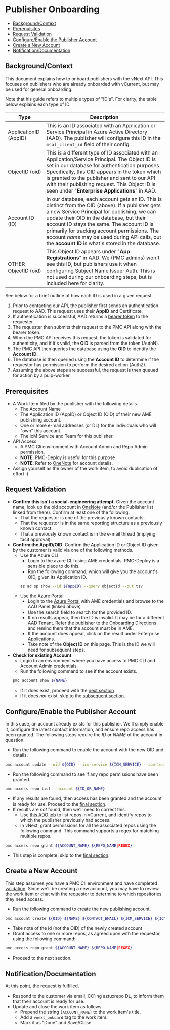 # Publisher Onboarding
- [Background/Context](#backgroundcontext)
- [Prerequisites](#prerequisites)
- [Request Validation](#request-validation)
- [Configure/Enable the Publisher Account](#configureenable-the-publisher-account)
- [Create a New Account](#create-a-new-account)
- [Notification/Documentation](#notificationdocumentation)

## Background/Context
This document explains how to onboard publishers with the vNext API. This focuses on publishers who are already onboarded with vCurrent, but may be used for general onboarding.

Note that his guide refers to multiple types of "ID's". For clarity, the table below explains each type of ID.

|Type|Description|
|----|-----------|
|ApplicationID (AppID)|This is an ID associated with an Application or Service Principal in Azure Active Directory (AAD). The publisher will configure this ID in the `msal_client_id` field of their config.|
|ObjectID (oid)|This is a different type of ID associated with an Application/Service Principal. The Object ID is set in our database for authentication purposes. Specifically, this OID appears in the token which is granted to the publisher and sent to our API with their publishing request. This Object ID is seen under "**Enterprise Applications**" in AAD.|
|Account ID (ID)|In our database, each account gets an ID. This is distinct from the OID (above). If a publisher gets a new Service Principal for publishing, we can update their OID in the database, but their account ID stays the same. The account ID is primarily for tracking account permissions. The account *name* may be used during API calls, but the **account ID** is what's stored in the database.|
|OTHER ObjectID (oid)|This Object ID appears under "**App Registrations**" in AAD. We (PMC admins) won't see this ID, but publishers use it when [configuring Subject Name Issuer Auth](https://eng.ms/docs/cloud-ai-platform/azure-core/azure-management-and-platforms/control-plane-bburns/pmc-package-ingestion/pmc-onboardingreference/onboard#configure-service-principal-credentials). This is not used during our onboarding steps, but is included here for clarity.|

See below for a brief outline of how each ID is used in a given request.
1. Prior to contacting our API, the publisher first sends an authentication request to AAD. This request uses their **AppID** and Certificate.
2. If authentication is successful, AAD returns a [bearer token](https://swagger.io/docs/specification/authentication/bearer-authentication/) to the requester.
3. The requester then submits their request to the PMC API along with the bearer token.
4. When the PMC API receives this request, the token is validated for authenticity, and if it's valid, the **OID** is parsed from the token (AuthN).
5. The PMC API then queries the database using the **OID** to identify the **Account ID**.
6. The database is then queried using the **Account ID** to determine if the requestor has permission to perform the desired action (AuthZ).
7. Assuming the above steps are successful, the request is then queued for action by a pulp-worker.

## Prerequisites
- A Work Item filed by the publisher with the following details
    - The Account Name
    - The Application ID (AppID) or Object ID (OID) of their new AME publishing account.
    - One or more e-mail addresses (or DL) for the individuals who will "own" this account.
    - The IcM Service and Team for this publisher.
- API Access
    - A PMC Cli environment with Account Admin and Repo Admin permission.
    - **NOTE**: PMC-Deploy is useful for this purpose
    - **NOTE**: Refer to [OneNote](https://microsoft.sharepoint.com/teams/LinuxRepoAdmins/_layouts/OneNote.aspx?id=%2Fteams%2FLinuxRepoAdmins%2FShared%20Documents%2FGeneral%2FLinux%20Repo%20Admins&wd=target%28Main.one%7CEEBC32ED-2430-4988-8FE0-096D42FC44C1%2FGeneral%7C467692A0-4336-4466-9E46-6EC5630F65DB%2F%29) for account details.
- Assign yourself as the owner of the work item, to avoid duplication of effort :)

## Request Validation
- **Confirm this isn't a social-engineering attempt.** Given the account name, look up the old account in [OneNote](https://microsoft.sharepoint.com/teams/LinuxRepoAdmins/_layouts/OneNote.aspx?id=%2Fteams%2FLinuxRepoAdmins%2FShared%20Documents%2FGeneral%2FLinux%20Repo%20Admins&wd=target%28Main.one%7CEEBC32ED-2430-4988-8FE0-096D42FC44C1%2FPMC%20Contacts%7C2069C3A2-3E29-C34F-88E5-872C01A136BD%2F%29) (and/or the Publisher list linked from there). Confirm at least one of the following:
    - That the requestor is one of the previously known contacts.
    - That the requestor is in the same reporting structure as a previously known contact.
    - That a previously known contact is in the e-mail thread (implying tacit approval).
- **Confirm the AppID/OID**. Confirm the Application ID or Object ID given by the customer is valid via one of the following methods.
    - Use the Azure CLI
        - Login to the azure CLI using AME credentials. PMC-Deploy is a sensible place to do this.
        - Run the following command, which will give you the account's OID, given its Application ID.
        ```bash
        az ad sp show --id ${appID} --query objectId --out tsv
        ```
    - Use the Azure Portal
        - Login to the [Azure Portal](https://ms.portal.azure.com/#view/Microsoft_AAD_IAM/ActiveDirectoryMenuBlade/~/Overview) with AME credentials and browse to the AAD Panel (linked above)
        - Use the search field  to search for the provided ID.
        - If no results appear, then the ID is invalid. It may be for a different AAD Tenant. Refer the publisher to the [Onboarding Directions](https://eng.ms/docs/cloud-ai-platform/azure-core/azure-management-and-platforms/control-plane-bburns/pmc-package-ingestion/pmc-onboardingreference/onboard) and remind them that the account must be in AME.
        - If the account does appear, click on the result under Enterprise Applications.
        - Take note of the **Object ID** on this page. This is the ID we will need for subsequent steps.
- **Check for existing Account**
    - Login to an environment where you have access to PMC CLI and Account Admin credentials.
    - Run the following command to see if the account exists.
    ```bash
    pmc account show ${NAME}
    ```
    - If it does exist, proceed with the [next section](#configureenable-the-publisher-account)
    - if it does *not* exist, skip to the [subsequent section](#create-a-new-account).


## Configure/Enable the Publisher Account
In this case, an account already exists for this publisher. We'll simply enable it, configure the latest contact information, and ensure repo access has been granted. The following steps require the *ID* or *NAME* of the account in question.
- Run the following command to enable the account with the new OID and details.
```bash
pmc account update --oid ${OID} --icm-service ${ICM_SERVICE} --icm-team ${ICM_TEAM} --contact-email ${CONTACT_EMAIL} --enabled ${ID_OR_NAME}
```
- Run the following command to see if any repo permissions have been granted.
```bash
pmc access repo list --account ${ID_OR_NAME}
```
- If any results are found, then access has been granted and the account is ready for use. Proceed to the [final section](#notificationdocumentation).
- If results are *not* found, then we'll need to correct this.
    - Use [this ADO job](https://microsoft.visualstudio.com/OSGCXE/_release?definitionId=897&view=mine&_a=releases) to list repos in vCurrent, and identify repos to which the publisher previously had access.
    - In vNext, grant permissions for all the associated repos using the following command. This command supports a regex for matching multiple repos.
```bash
pmc access repo grant ${ACCOUNT_NAME} ${REPO_NAME|REGEX}
```
- This step is complete; skip to the [final section](#notificationdocumentation).


## Create a New Account
This step assumes you have a PMC Cli environment and have completed [validation](#request-validation). Since we'll be creating a new account, you may have to review the work item or chat with the requestor to determine to which repositories they need access.
- Run the following command to create the new publishing account.
```bash
pmc account create ${OID} ${NAME} ${CONTACT_EMAIL} ${ICM_SERVICE} ${ICM_TEAM}
```
- Take note of the id (not the OID) of the newly created account
- Grant access to one or more repos, as agreed upon with the requestor, using the following command:
```bash
pmc access repo grant ${ACCOUNT_NAME} ${REPO_NAME|REGEX}
```
- Proceed to the next section.

## Notification/Documentation
At this point, the request is fulfilled.
- Respond to the customer via email, CC'ing aztuxrepo DL, to inform them that their account is ready for use.
- Update and close the work item as follows
    - Prepend the string `[ACCOUNT_NAME]` to the work item's title.
    - Add a `vnext_onboard` tag to the work item.
    - Mark it as "Done" and Save/Close.

